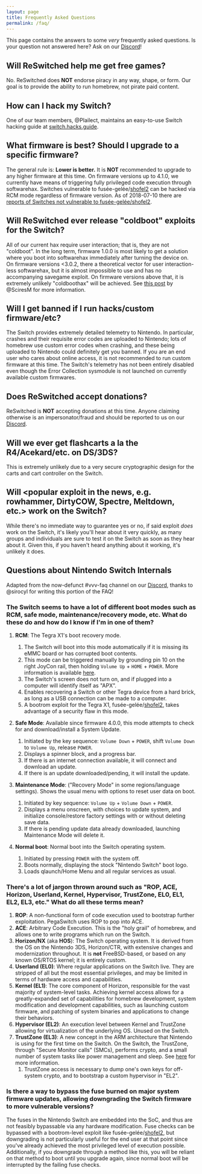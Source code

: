 ```yaml
---
layout: page
title: Frequently Asked Questions
permalink: /faq/
---
```


This page contains the answers to some *very* frequently asked questions. Is your question not answered here? Ask on our <a href="{{ site.baseurl }}/discord">Discord</a>!

## Will ReSwitched help me get free games?

No. ReSwitched does **NOT** endorse piracy in any way, shape, or form. Our goal is to provide the ability to run homebrew, not pirate paid content.

## How can I hack my Switch?

One of our team members, @Plailect, maintains an easy-to-use Switch hacking guide at [switch.hacks.guide](https://switch.hacks.guide/).

## What firmware is best? Should I upgrade to a specific firmware?

The general rule is: **Lower is better.** It is **NOT** recommended to upgrade to any higher firmware at this time. On firmware versions up to 4.1.0, we currently have means of triggering fully privileged code execution through softwarehax. Switches vulnerable to fusée-gelée/[shofel2](https://github.com/fail0verflow/shofel2) can be hacked via RCM mode regardless of firmware version. As of 2018-07-10 there are [reports of Switches not vulnerable to fusée-gelée/shofel2](https://twitter.com/SciresM/status/1016724847504736256).

## Will ReSwitched ever release "coldboot" exploits for the Switch?

All of our current hax require user interaction; that is, they are not "coldboot". In the long term, firmware 1.0.0 is most likely to get a solution where you boot into softwarehax immediately after turning the device on. On firmware versions <3.0.2, there a theoretical vector for user interaction-less softwarehax, but it is almost impossible to use and has no accompanying savegame exploit. On firmware versions above that, it is extremely unlikely "coldboothax" will be achieved. See [this post](https://i.imgur.com/aeh6OAa.png) by @SciresM for more information.

## Will I get banned if I run hacks/custom firmware/etc?

The Switch provides extremely detailed telemetry to Nintendo. In particular, crashes and their requisite error codes are uploaded to Nintendo; lots of homebrew use custom error codes when crashing, and these being uploaded to Nintendo could definitely get you banned. If you are an end user who cares about online access, it is not recommended to run custom firmware at this time. The Switch's telemetry has not been entirely disabled even though the Error Collection sysmodule is not launched on currently available custom firmwares.

## Does ReSwitched accept donations?

ReSwitched is **NOT** accepting donations at this time. Anyone claiming otherwise is an impersonator/fraud and should be reported to us on our <a href="{{ site.baseurl }}/discord">Discord</a>.

## Will we ever get flashcarts a la the R4/Acekard/etc. on DS/3DS?

This is extremely unlikely due to a very secure cryptographic design for the carts and cart controller on the Switch. 

## Will <popular exploit in the news, e.g. rowhammer, DirtyCOW, Spectre, Meltdown, etc.> work on the Switch?

While there's no immediate way to guarantee yes or no, if said exploit *does* work on the Switch, it's likely you'll hear about it very quickly, as many groups and individuals are sure to test it on the Switch as soon as they hear about it. Given this, if you haven't heard anything about it working, it's unlikely it does.

## Questions about Nintendo Switch Internals 

Adapted from the now-defunct #vvv-faq channel on our <a href="{{ site.baseurl }}/discord">Discord</a>, thanks to @sirocyl for writing this portion of the FAQ!

### The Switch seems to have a lot of different boot modes such as RCM, safe mode, maintenance/recovery mode, etc. What do these do and how do I know if I'm in one of them?

1. **RCM**: The Tegra X1's boot recovery mode.
   1. The Switch will boot into this mode automatically if it is missing its eMMC board or has corrupted boot contents. 
   1. This mode can be triggered manually by grounding pin 10 on the right JoyCon rail, then holding `Volume Up` + `HOME` + `POWER`. More information is available [here](https://xghostboyx.github.io/RCM-Guide).
   1. The Switch's screen does not turn on, and if plugged into a computer will identify itself as "APX".
   1. Enables recovering a Switch or other Tegra device from a hard brick, as long as a USB connection can be made to a computer.
   1. A bootrom exploit for the Tegra X1, fusée-gelée/[shofel2](https://github.com/fail0verflow/shofel2), takes advantage of a security flaw in this mode.

1. **Safe Mode**: Available since firmware 4.0.0, this mode attempts to check for and download/install a System Update.
   1. Initiated by the key sequence: `Volume Down` + `POWER`, shift `Volume Down` to `Volume Up`, release `POWER`.
   1. Displays a spinner block, and a progress bar.
   1. If there is an internet connection available, it will connect and download an update.
   1. If there is an update downloaded/pending, it will install the update.

1. **Maintenance Mode**: ("Recovery Mode" in some regions/language settings). Shows the usual menu with options to reset user data on boot.
   1. Initiated by key sequence: `Volume Up` + `Volume Down` + `POWER`.
   1. Displays a menu onscreen, with choices to update system, and initialize console/restore factory settings with or without deleting save data.
   1. If there is pending update data already downloaded, launching Maintenance Mode will delete it.

1. **Normal boot**: Normal boot into the Switch operating system.
   1. Initiated by pressing `POWER` with the system off.
   1. Boots normally, displaying the stock "Nintendo Switch" boot logo.
   1. Loads qlaunch/Home Menu and all regular services as usual.

### There's a lot of jargon thrown around such as "ROP, ACE, Horizon, Userland, Kernel, Hypervisor, TrustZone, EL0, EL1, EL2, EL3, etc." What do all these terms mean?

1. **ROP**: A non-functional form of code execution used to bootstrap further exploitation. PegaSwitch uses ROP to pop into ACE.
1. **ACE**: Arbitrary Code Execution. This is the "holy grail" of homebrew, and allows one to write programs which run on the Switch.
1. **Horizon/NX** (aka **HOS**): The Switch operating system. It is derived from the OS on the Nintendo 3DS, Horizon/CTR, with extensive changes and modernization throughout. It is **not** FreeBSD-based, or based on any known OS/RTOS kernel; it is entirely custom.
1. **Userland (EL0)**: Where regular applications on the Switch live. They are stripped of all but the most essential privileges, and may be limited in terms of hardware access and capabilities.
1. **Kernel (EL1)**: The core component of Horizon, responsible for the vast majority of system-level tasks. Achieving kernel access allows for a greatly-expanded set of capabilities for homebrew development, system modification and development capabilities, such as launching custom firmware, and patching of system binaries and applications to change their behaviors.
1. **Hypervisor (EL2)**: An execution level between Kernel and TrustZone allowing for virtualization of the underlying OS. Unused on the Switch.
1. **TrustZone (EL3)**: A new concept in the ARM architecture that Nintendo is using for the first time on the Switch. On the Switch, the TrustZone, through "Secure Monitor calls" (SMCs), performs crypto, and a small number of system tasks like power management and sleep. See [here](https://www.arm.com/products/security-on-arm/trustzone) for more information. 
   1. TrustZone access is necessary to dump one's own keys for off-system crypto, and to bootstrap a custom hypervisor in "EL2". 

### Is there a way to bypass the fuse burned on major system firmware updates, allowing downgrading the Switch firmware to more vulnerable versions?

The fuses in the Nintendo Switch are embedded into the SoC, and thus are not feasibly bypassable via any hardware modification. Fuse checks can be bypassed with a bootrom-level exploit like fusée-gelée/[shofel2](https://github.com/fail0verflow/shofel2), but downgrading is not particularly useful for the end user at that point since you've already achieved the most privileged level of execution possible. Additionally, if you downgrade through a method like this, you will be reliant on that method to boot until you upgrade again, since normal boot will be interrupted by the failing fuse checks.